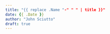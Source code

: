 ```yaml
---
title: "{{ replace .Name "-" " " | title }}"
date: {{ .Date }}
author: "John Sciutto"
draft: true
---
```

